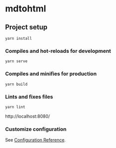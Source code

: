 
# mdtohtml

## Project setup
```
yarn install
```

### Compiles and hot-reloads for development
```
yarn serve
```

### Compiles and minifies for production
```
yarn build
```

### Lints and fixes files
```
yarn lint
```

http://localhost:8080/

### Customize configuration
See [Configuration Reference](https://cli.vuejs.org/config/).
